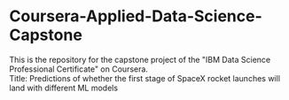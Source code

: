 # Coursera-Applied-Data-Science-Capstone
This is the repository for the capstone project of the "IBM Data Science Professional Certificate" on Coursera.\
Title: Predictions of whether the first stage of SpaceX rocket launches will land with different ML models
